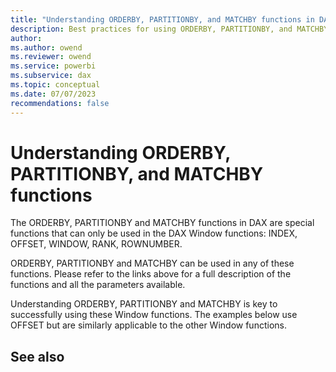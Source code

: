 ```yaml
---
title: "Understanding ORDERBY, PARTITIONBY, and MATCHBY functions in DAX"
description: Best practices for using ORDERBY, PARTITIONBY, and MATCHBY functions.
author: 
ms.author: owend
ms.reviewer: owend
ms.service: powerbi 
ms.subservice: dax
ms.topic: conceptual
ms.date: 07/07/2023
recommendations: false
---
```


# Understanding ORDERBY, PARTITIONBY, and MATCHBY functions

The ORDERBY, PARTITIONBY and MATCHBY functions in DAX are special functions that can only be used in the DAX Window functions: INDEX, OFFSET, WINDOW, RANK, ROWNUMBER.

ORDERBY, PARTITIONBY and MATCHBY can be used in any of these functions.   Please refer to the links above for a full description of the functions and all the parameters available.

Understanding ORDERBY, PARTITIONBY and MATCHBY is key to successfully using these Window functions. The examples below use OFFSET but are similarly applicable to the other Window functions.

## See also


